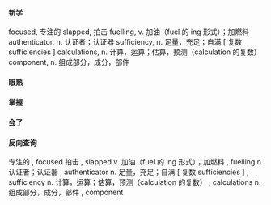 #### 新学
focused,    专注的
slapped,    拍击
fuelling,    v. 加油（fuel 的 ing 形式）；加燃料
authenticator,    n. 认证者；认证器
sufficiency,    n. 足量，充足；自满
[ 复数 sufficiencies ]
calculations,    n. 计算，运算；估算，预测（calculation 的复数）
component,    n. 组成部分，成分，部件

#### 眼熟


#### 掌握


#### 会了



#### 反向查询
专注的  ,  focused
拍击  ,  slapped
v. 加油（fuel 的 ing 形式）；加燃料  ,  fuelling
n. 认证者；认证器  ,  authenticator
n. 足量，充足；自满
[ 复数 sufficiencies ]  ,  sufficiency
n. 计算，运算；估算，预测（calculation 的复数）  ,  calculations
n. 组成部分，成分，部件  ,  component